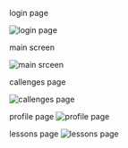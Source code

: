 login page


<img src="https://github.com/ohob745/Project-2/assets/110139139/d66209dd-8751-445e-b519-fad6c86a85a7" alt="login page">

main screen

<img src="https://github.com/ohob745/Project-2/assets/110139139/5b74b5ff-c2e2-472a-bb30-625cbe4e7979" alt="main srceen">


callenges page

<img src="https://github.com/ohob745/Project-2/assets/110139139/d01e6449-ec5e-46d0-a4df-1701406203f1" alt="callenges page">


profile page
<img src="https://github.com/ohob745/Project-2/assets/110139139/66b24b59-c9b9-4437-bb31-0856812dc5f9" alt="profile page">

lessons page
<img src="https://github.com/ohob745/Project-2/assets/110139139/580fc77c-e731-4af2-b96e-f6aad6648606" alt="lessons page">

